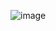 ![image](https://user-images.githubusercontent.com/71346897/190018776-7faab1c3-406d-4ae4-97c2-b95c8b2a74e8.jpeg)
